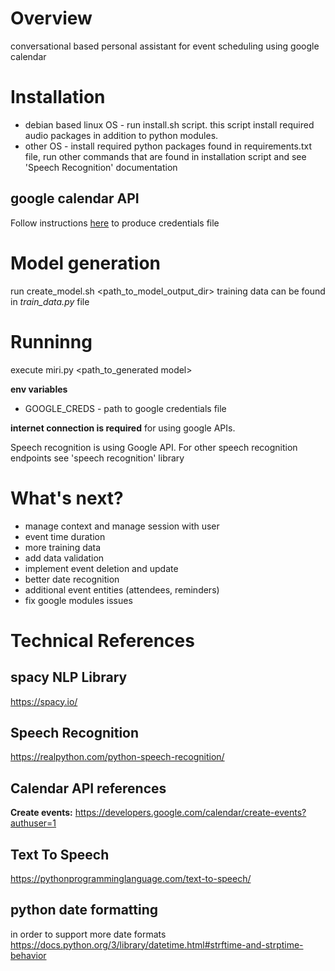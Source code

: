 # Overview
conversational based personal assistant for event scheduling using google calendar

# Installation
* debian based linux OS - run install.sh script. this script install required audio packages in addition to python modules.
* other OS - install required python packages found in requirements.txt file, run other commands that are found
in installation script and see 'Speech Recognition' documentation

## google calendar API
Follow instructions [here](https://developers.google.com/calendar/quickstart/python) to produce credentials file

# Model generation

run create_model.sh <path_to_model_output_dir>
training data can be found in _train_data.py_ file

# Runninng
execute miri.py <path_to_generated model>

**env variables**
* GOOGLE_CREDS - path to google credentials file

**internet connection is required** for using google APIs. 

Speech recognition is using Google API. For other speech recognition endpoints see 'speech recognition' library

# What's next?
* manage context and manage session with user
* event time duration
* more training data
* add data validation
* implement event deletion and update
* better date recognition
* additional event entities (attendees, reminders)
* fix google modules issues

# Technical References

## spacy NLP Library
https://spacy.io/

## Speech Recognition
https://realpython.com/python-speech-recognition/

## Calendar API references
**Create events:** https://developers.google.com/calendar/create-events?authuser=1

## Text To Speech
https://pythonprogramminglanguage.com/text-to-speech/

## python date formatting
in order to support more date formats
https://docs.python.org/3/library/datetime.html#strftime-and-strptime-behavior